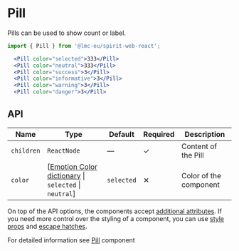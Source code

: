 # Pill

Pills can be used to show count or label.

```jsx
import { Pill } from '@lmc-eu/spirit-web-react';
```

```jsx
  <Pill color="selected">333</Pill>
  <Pill color="neutral">333</Pill>
  <Pill color="success">3</Pill>
  <Pill color="informative">3</Pill>
  <Pill color="warning">3</Pill>
  <Pill color="danger">3</Pill>
```

## API

| Name       | Type                                                                      | Default    | Required | Description            |
| ---------- | ------------------------------------------------------------------------- | ---------- | -------- | ---------------------- |
| `children` | `ReactNode`                                                               | —          | ✓        | Content of the Pill    |
| `color`    | [[Emotion Color dictionary][dictionary-color] \| `selected` \| `neutral`] | `selected` | ✕        | Color of the component |

On top of the API options, the components accept [additional attributes][readme-additional-attributes].
If you need more control over the styling of a component, you can use [style props][readme-style-props]
and [escape hatches][readme-escape-hatches].

For detailed information see [Pill][pill] component

[dictionary-color]: https://github.com/lmc-eu/spirit-design-system/tree/main/docs/DICTIONARIES.md#color
[pill]: https://github.com/lmc-eu/spirit-design-system/blob/main/packages/web/src/scss/components/Pill/README.md
[readme-additional-attributes]: https://github.com/lmc-eu/spirit-design-system/blob/main/packages/web-react/README.md#additional-attributes
[readme-escape-hatches]: https://github.com/lmc-eu/spirit-design-system/blob/main/packages/web-react/README.md#escape-hatches
[readme-style-props]: https://github.com/lmc-eu/spirit-design-system/blob/main/packages/web-react/README.md#style-props
